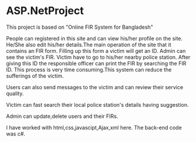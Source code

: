 # ASP.NetProject

This project is based on "Online FIR System for Bangladesh"

People can registered in this site and can view his/her profile on the site. He/She also edit his/her details.The main operation of the site that it contains
an FIR form. Filling up this form a victim will get an ID. Admin can see the victim's FIR. Victim have to go to his/her nearby police station.
After giving this ID the responsible officer can print the FIR by searching the FIR ID. This process is very time consuming.This system can reduce the
sufferings of the victim.

Users can also send messages to the victim and can review their service quality.

Victim can fast search their local police station's details having suggestion.

Admin can update,delete users and their FIRs.

I have worked with html,css,javascipt,Ajax,xml here. The back-end code was c#. 
